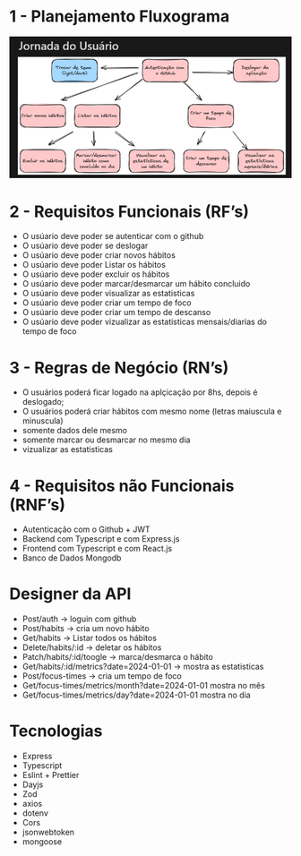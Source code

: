 # 1 - Planejamento Fluxograma

![Foto](src/assets/foto.png)

# 2 - Requisitos Funcionais (RF’s)

- O usúario deve poder se autenticar com o github
- O usúario deve poder se deslogar
- O usúario deve poder criar novos hábitos
- O usúario deve poder Listar os hábitos
- O usúario deve poder excluir os hábitos
- O usúario deve poder marcar/desmarcar um hábito concluido
- O usúario deve poder visualizar as estatisticas
- O usúario deve poder criar um tempo de foco
- O usúario deve poder criar um tempo de descanso
- O usúario deve poder vizualizar as estatisticas mensais/diarias do tempo de foco

# 3 - Regras de Negócio (RN’s)

- O usuários poderá ficar logado na aplçicação por 8hs, depois é deslogado;
- O usuários poderá criar hábitos com mesmo nome (letras maiuscula e minuscula)
- somente dados dele mesmo
- somente marcar ou desmarcar no mesmo dia
- vizualizar as estatisticas

# 4 - Requisitos não Funcionais (RNF’s)

- Autenticação com o Github + JWT
- Backend com Typescript e com Express.js
- Frontend com Typescript e com React.js
- Banco de Dados Mongodb

# Designer da API

- Post/auth → loguin com github
- Post/habits → cria um novo hábito
- Get/habits → Listar todos os hábitos
- Delete/habits/:id → deletar os hábitos
- Patch/habits/:id/toogle → marca/desmarca o hábito
- Get/habits/:id/metrics?date=2024-01-01 → mostra as estatisticas
- Post/focus-times → cria um tempo de foco
- Get/focus-times/metrics/month?date=2024-01-01 mostra no mês
- Get/focus-times/metrics/day?date=2024-01-01 mostra no dia

# Tecnologias
- Express
- Typescript
- Eslint + Prettier
- Dayjs
- Zod
- axios
- dotenv
- Cors     
- jsonwebtoken
- mongoose
 